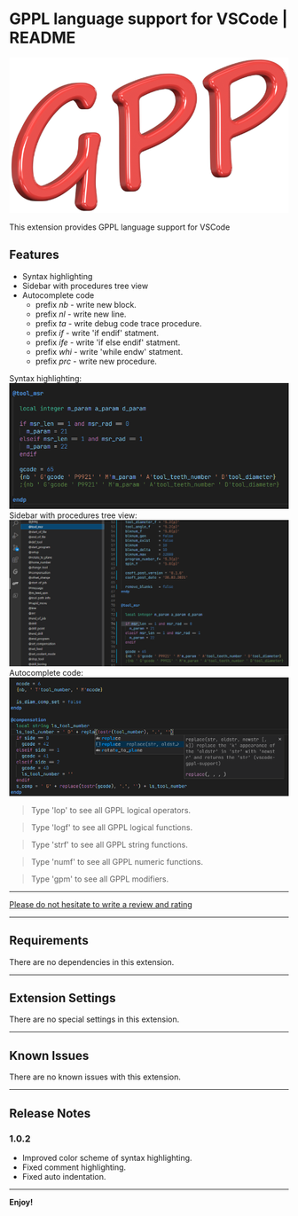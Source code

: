 # GPPL language support for VSCode | README

![Logo](https://github.com/anzory/vscode-gppl-support/blob/master/images/logo.png?raw=true)

This extension provides GPPL language support for VSCode

## Features

- Syntax highlighting
- Sidebar with procedures tree view
- Autocomplete code
  - prefix _nb_ - write new block.
  - prefix _nl_ - write new line.
  - prefix _ta_ - write debug code trace procedure.
  - prefix _if_ - write 'if endif' statment.
  - prefix _ife_ - write 'if else endif' statment.
  - prefix _whi_ - write 'while endw' statment.
  - prefix _prc_ - write new procedure.

Syntax highlighting:
![Syntax highlighting](https://github.com/anzory/vscode-gppl-support/blob/master/images/screens/syntax-highlighting.png?raw=true)
Sidebar with procedures tree view:
![Sidebar with procedure tree view](https://github.com/anzory/vscode-gppl-support/blob/master/images/screens/tree-view.png?raw=true)
Autocomplete code:
![Autocomplete code](https://github.com/anzory/vscode-gppl-support/blob/master/images/screens/autocomplete-code.png?raw=true)

> Type 'lop' to see all GPPL logical operators.

> Type 'logf' to see all GPPL logical functions.

> Type 'strf' to see all GPPL string functions.

> Type 'numf' to see all GPPL numeric functions.

> Type 'gpm' to see all GPPL modifiers.

---

[Please do not hesitate to write a review and rating](https://marketplace.visualstudio.com/items?itemName=anzory.vscode-gppl-support&ssr=false#review-details)

---

## Requirements

There are no dependencies in this extension.

---

## Extension Settings

There are no special settings in this extension.

---

## Known Issues

There are no known issues with this extension.

---

## Release Notes

### 1.0.2

- Improved color scheme of syntax highlighting.
- Fixed comment highlighting.
- Fixed auto indentation.

---

**Enjoy!**

